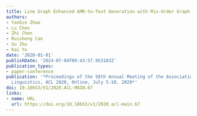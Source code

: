 ```yaml
---
title: Line Graph Enhanced AMR-to-Text Generation with Mix-Order Graph Attention Networks
authors:
- Yanbin Zhao
- Lu Chen
- Zhi Chen
- Ruisheng Cao
- Su Zhu
- Kai Yu
date: '2020-01-01'
publishDate: '2024-07-04T09:43:57.953103Z'
publication_types:
- paper-conference
publication: '*Proceedings of the 58th Annual Meeting of the Association for Computational
  Linguistics, ACL 2020, Online, July 5-10, 2020*'
doi: 10.18653/V1/2020.ACL-MAIN.67
links:
- name: URL
  url: https://doi.org/10.18653/v1/2020.acl-main.67
---
```

